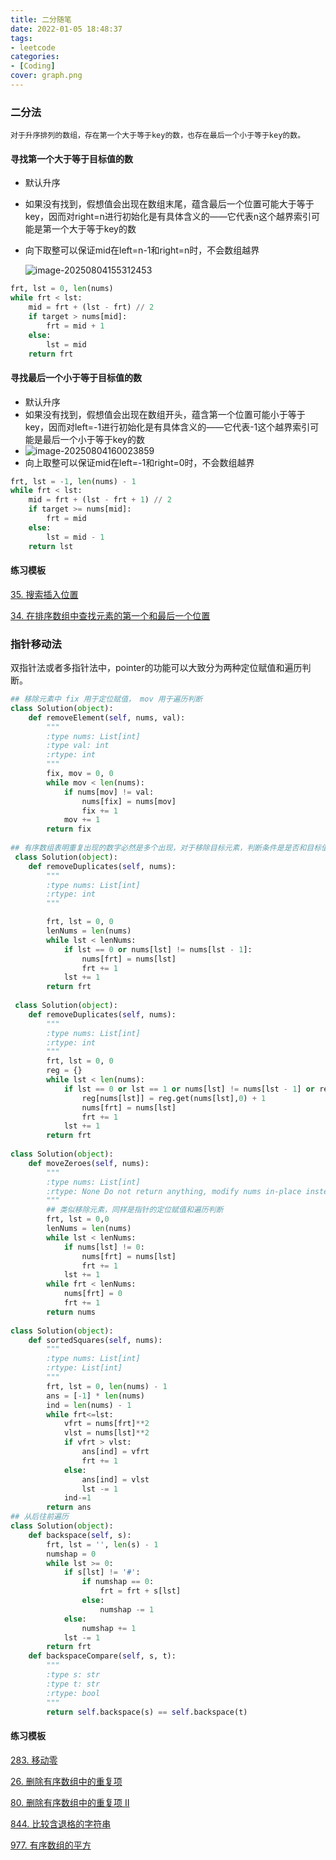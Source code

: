 ```yaml
---
title: 二分随笔
date: 2022-01-05 18:48:37
tags:
- leetcode
categories:
- [Coding]
cover: graph.png
---
```




### 二分法

`对于升序排列的数组，存在第一个大于等于key的数，也存在最后一个小于等于key的数。`

#### 寻找第一个大于等于目标值的数

- 默认升序

- 如果没有找到，假想值会出现在数组末尾，蕴含最后一个位置可能大于等于key，因而对right=n进行初始化是有具体含义的——它代表n这个越界索引可能是第一个大于等于key的数

- 向下取整可以保证mid在left=n-1和right=n时，不会数组越界

  ![image-20250804155312453](first_max.png)

```python
frt, lst = 0, len(nums)
while frt < lst:
    mid = frt + (lst - frt) // 2
    if target > nums[mid]:
        frt = mid + 1
    else:
        lst = mid
    return frt
```

#### 寻找最后一个小于等于目标值的数

- 默认升序
- 如果没有找到，假想值会出现在数组开头，蕴含第一个位置可能小于等于key，因而对left=-1进行初始化是有具体含义的——它代表-1这个越界索引可能是最后一个小于等于key的数
- ![image-20250804160023859](last_min.png)
- 向上取整可以保证mid在left=-1和right=0时，不会数组越界

```python
frt, lst = -1, len(nums) - 1
while frt < lst:
    mid = frt + (lst - frt + 1) // 2
    if target >= nums[mid]:
        frt = mid
    else:
        lst = mid - 1
    return lst
```

#### 练习模板

[35. 搜索插入位置](https://leetcode-cn.com/problems/search-insert-position/)

[34. 在排序数组中查找元素的第一个和最后一个位置](https://leetcode-cn.com/problems/find-first-and-last-position-of-element-in-sorted-array/)



### 指针移动法

双指针法或者多指针法中，pointer的功能可以大致分为两种定位赋值和遍历判断。

```python
## 移除元素中 fix 用于定位赋值， mov 用于遍历判断
class Solution(object):
    def removeElement(self, nums, val):
        """
        :type nums: List[int]
        :type val: int
        :rtype: int
        """
        fix, mov = 0, 0
        while mov < len(nums):
            if nums[mov] != val:
                nums[fix] = nums[mov]
                fix += 1
            mov += 1
        return fix		
 
## 有序数组表明重复出现的数字必然是多个出现，对于移除目标元素，判断条件是是否和目标值相等，这里是否和前值相等    
 class Solution(object):
    def removeDuplicates(self, nums):
        """
        :type nums: List[int]
        :rtype: int
        """

        frt, lst = 0, 0
        lenNums = len(nums)
        while lst < lenNums:
            if lst == 0 or nums[lst] != nums[lst - 1]:
                nums[frt] = nums[lst]
                frt += 1
            lst += 1
        return frt
    
 class Solution(object):
    def removeDuplicates(self, nums):
        """
        :type nums: List[int]
        :rtype: int
        """
        frt, lst = 0, 0
        reg = {}
        while lst < len(nums):
            if lst == 0 or lst == 1 or nums[lst] != nums[lst - 1] or reg[nums[lst]] < 2:
                reg[nums[lst]] = reg.get(nums[lst],0) + 1
                nums[frt] = nums[lst]
                frt += 1
            lst += 1
        return frt
    
class Solution(object):
    def moveZeroes(self, nums):
        """
        :type nums: List[int]
        :rtype: None Do not return anything, modify nums in-place instead.
        """
        ## 类似移除元素，同样是指针的定位赋值和遍历判断
        frt, lst = 0,0
        lenNums = len(nums)
        while lst < lenNums:
            if nums[lst] != 0:
                nums[frt] = nums[lst]
                frt += 1
            lst += 1
        while frt < lenNums:
            nums[frt] = 0
            frt += 1
        return nums
    
class Solution(object):
    def sortedSquares(self, nums):
        """
        :type nums: List[int]
        :rtype: List[int]
        """
        frt, lst = 0, len(nums) - 1
        ans = [-1] * len(nums)
        ind = len(nums) - 1
        while frt<=lst:
            vfrt = nums[frt]**2
            vlst = nums[lst]**2 
            if vfrt > vlst:
                ans[ind] = vfrt
                frt += 1
            else:
                ans[ind] = vlst
                lst -= 1
            ind-=1
        return ans 
## 从后往前遍历
class Solution(object):
    def backspace(self, s):
        frt, lst = '', len(s) - 1
        numshap = 0
        while lst >= 0:
            if s[lst] != '#':
                if numshap == 0:
                    frt = frt + s[lst]
                else:
                    numshap -= 1
            else:
                numshap += 1
            lst -= 1
        return frt
    def backspaceCompare(self, s, t):
        """
        :type s: str
        :type t: str
        :rtype: bool
        """
        return self.backspace(s) == self.backspace(t)
```

#### 练习模板

[283. 移动零](https://leetcode-cn.com/problems/move-zeroes/)

[26. 删除有序数组中的重复项](https://leetcode-cn.com/problems/remove-duplicates-from-sorted-array)

[80. 删除有序数组中的重复项 II](https://leetcode-cn.com/problems/remove-duplicates-from-sorted-array-ii)

[844. 比较含退格的字符串](https://leetcode-cn.com/problems/backspace-string-compare/)

[977. 有序数组的平方](https://leetcode-cn.com/problems/squares-of-a-sorted-array)

